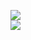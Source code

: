 [![](https://img.shields.io/badge/Made%20With-Github%20Spray-lightgrey.svg?style=for-the-badge&logo=github)](https://github.com/Annihil/github-spray#22010)  
[![](https://i.imgur.com/2DrTn0Z.gif)](https://github.com/Annihil/github-spray)